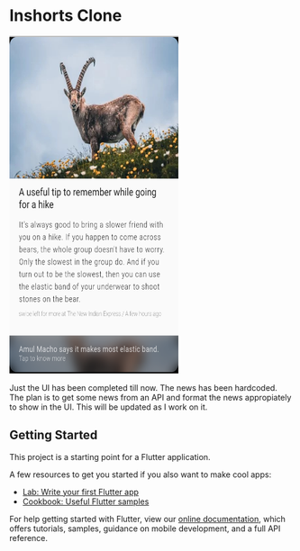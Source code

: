 # Inshorts Clone

 <img src='images/ui.png' width=300, height=600>

 Just the UI has been completed till now. The news has been hardcoded. The plan is to get some news from an API and format the news appropiately to show in the UI. This will be updated as I work on it. 

## Getting Started

This project is a starting point for a Flutter application.

A few resources to get you started if you also want to make cool apps:

- [Lab: Write your first Flutter app](https://flutter.dev/docs/get-started/codelab)
- [Cookbook: Useful Flutter samples](https://flutter.dev/docs/cookbook)

For help getting started with Flutter, view our
[online documentation](https://flutter.dev/docs), which offers tutorials,
samples, guidance on mobile development, and a full API reference.
